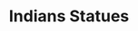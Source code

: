 ---
pid: PT20
title: Indians Statues
location_transcription: 
zipcode: '19124'
outside_phl: 
neighborhood: Juniata,Frankford,Feltonville
age: '60'
age_range: 60-69
instagram: 
image_file_name: PT_20.jpg
proposal_transcription: 
topic: Native Americans
topic_summary: '0'
type: Sculpture Statue
keywords_other: 
credit: 
image_labels: Native American standing/smiling outside
twitter: 
facebook: 
permalink: "/monuments/pt20/"
layout: item-page
---